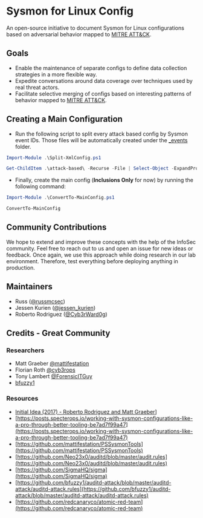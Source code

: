 # Sysmon for Linux Config

An open-source initiative to document Sysmon for Linux configurations based on adversarial behavior mapped to [MITRE ATT&CK](https://attack.mitre.org/).

## Goals
* Enable the maintenance of separate configs to define data collection strategies in a more flexible way.
* Expedite conversations around data coverage over techniques used by real threat actors.
* Facilitate selective merging of configs based on interesting patterns of behavior mapped to [MITRE ATT&CK](https://attack.mitre.org/).

## Creating a Main Configuration

* Run the following script to split every attack based config by Sysmon event IDs. Those files will be automatically created under the [_events](_events) folder.

```PowerShell
Import-Module .\Split-XmlConfig.ps1

Get-ChildItem .\attack-based\ -Recurse -File | Select-Object -ExpandProperty Fullname | Split-XmlConfig
```

* Finally, create the main config (**Inclusions Only** for now) by running the following command:

```PowerShell
Import-Module .\ConvertTo-MainConfig.ps1

ConvertTo-MainConfig
```

## Community Contributions

We hope to extend and improve these concepts with the help of the InfoSec community. Feel free to reach out to us and open an issue for new ideas or feedback. Once again, we use this approach while doing research in our lab environment. Therefore, test everything before deploying anything in production. 

## Maintainers

* Russ ([@russmcsec](https://twitter.com/russmcsec))
* Jessen Kurien ([@jessen_kurien](https://twitter.com/jessen_kurien))
* Roberto Rodriguez ([@Cyb3rWard0g](https://twitter.com/Cyb3rWard0g))

## Credits - Great Community

### Researchers
* Matt Graeber [@mattifestation](https://twitter.com/mattifestation)
* Florian Roth [@cyb3rops](https://twitter.com/cyb3rops)
* Tony Lambert [@ForensicITGuy](https://twitter.com/ForensicITGuy)
* [bfuzzy1](https://twitter.com/bfuzzy1)

### Resources
* [Initial Idea (2017) - Roberto Rodriguez and Matt Graeber](https://twitter.com/mattifestation/status/936630498964725760?s=20)]
* [https://posts.specterops.io/working-with-sysmon-configurations-like-a-pro-through-better-tooling-be7ad7f99a47](https://posts.specterops.io/working-with-sysmon-configurations-like-a-pro-through-better-tooling-be7ad7f99a47)
* [https://github.com/mattifestation/PSSysmonTools](https://github.com/mattifestation/PSSysmonTools)
* [https://github.com/Neo23x0/auditd/blob/master/audit.rules](https://github.com/Neo23x0/auditd/blob/master/audit.rules)
* [https://github.com/SigmaHQ/sigma](https://github.com/SigmaHQ/sigma)
* [https://github.com/bfuzzy1/auditd-attack/blob/master/auditd-attack/auditd-attack.rules](https://github.com/bfuzzy1/auditd-attack/blob/master/auditd-attack/auditd-attack.rules)
* [https://github.com/redcanaryco/atomic-red-team](https://github.com/redcanaryco/atomic-red-team)
